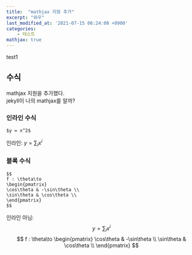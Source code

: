 ```yaml
---
title:  "mathjax 지원 추가"
excerpt: "와우"
last_modified_at: '2021-07-15 06:24:00 +0900'
categories:
    - 테스트
mathjax: true
---
```

test1

## 수식
mathjax 지원을 추가했다.\
jekyll이 나의 mathjax를 알까?

### 인라인 수식
```
$y = x^2$
```
인라인: $y = \sum_{i}{x^i}$

### 블록 수식
```
$$
f : \theta\to 
\begin{pmatrix}
\cos\theta & -\sin\theta \\
\sin\theta & \cos\theta \\
\end{pmatrix}
$$
```
인라인 아님: $$ y = \sum_{i}{x^i} $$
$$
f : \theta\to 
\begin{pmatrix}
\cos\theta & -\sin\theta \\
\sin\theta & \cos\theta \\
\end{pmatrix}
$$





